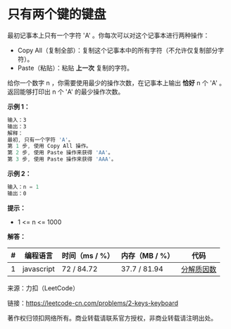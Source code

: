 # 只有两个键的键盘

最初记事本上只有一个字符 'A' 。你每次可以对这个记事本进行两种操作：

- Copy All（复制全部）：复制这个记事本中的所有字符（不允许仅复制部分字符）。
- Paste（粘贴）：粘贴 **上一次** 复制的字符。

给你一个数字 n ，你需要使用最少的操作次数，在记事本上输出 **恰好** n 个 'A' 。返回能够打印出 n 个 'A' 的最少操作次数。

**示例 1：**

``` javascript
输入：3
输出：3
解释：
最初, 只有一个字符 'A'。
第 1 步, 使用 Copy All 操作。
第 2 步, 使用 Paste 操作来获得 'AA'。
第 3 步, 使用 Paste 操作来获得 'AAA'。
```

**示例 2：**

``` javascript
输入：n = 1
输出：0
```

**提示：**

- 1 <= n <= 1000

**解答：**

**#**|**编程语言**|**时间（ms / %）**|**内存（MB / %）**|**代码**
--|--|--|--|--
1|javascript|72 / 84.72|37.7 / 81.94|[分解质因数](./javascript/ac_v1.js)

来源：力扣（LeetCode）

链接：https://leetcode-cn.com/problems/2-keys-keyboard

著作权归领扣网络所有。商业转载请联系官方授权，非商业转载请注明出处。
